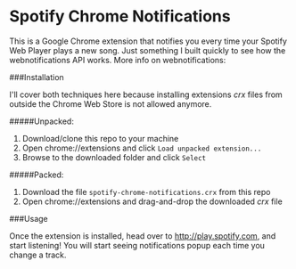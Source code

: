Spotify Chrome Notifications
============================

This is a Google Chrome extension that notifies you every time your Spotify Web Player plays a new song. Just something I built quickly to see how the webnotifications API works. More info on webnotifications:

###Installation

I'll cover both techniques here because installing extensions *crx* files from outside the Chrome Web Store is not allowed anymore.

#####Unpacked:

1. Download/clone this repo to your machine
2. Open chrome://extensions and click `Load unpacked extension...`
3. Browse to the downloaded folder and click `Select`

#####Packed:

1. Download the file `spotify-chrome-notifications.crx` from this repo
2. Open chrome://extensions and drag-and-drop the downloaded *crx* file

###Usage

Once the extension is installed, head over to http://play.spotify.com, and start listening! You will start seeing notifications popup each time you change a track.
